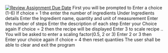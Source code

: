 [![Review Assignment Due Date](https://classroom.github.com/assets/deadline-readme-button-24ddc0f5d75046c5622901739e7c5dd533143b0c8e959d652212380cedb1ea36.svg)](https://classroom.github.com/a/Oa99dRjC)
First you will be prompted to Enter a choice (1-6)
If choice = 1  the enter the number of ingredients
Under Ingredients details Enter the Ingredient name, quantity and unit of measurement
Enter the number of steps 
Enter the description of each step
Enter your Choice again
If choice = 2 then the recipe will be displayed 
Enter 3 to scale recipe .. You will be asked to enter a scaling factor(0.5, 2 or 3)
Enter 2 or 3 then Enter your choice again
if choice = 4 then reset quantiies
The user shall be able to clear and exit the program
